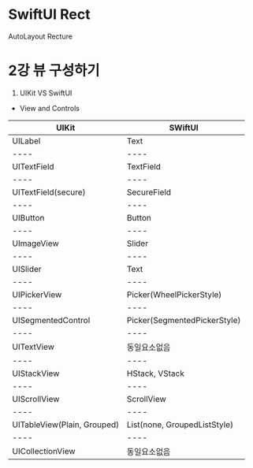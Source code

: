 # SwiftUI Rect
AutoLayout Recture

2강 뷰 구성하기
===========
1. UIKit VS SwiftUI
* View and Controls

UIKit | SWiftUI |
---- | ---- |
UILabel | Text |
---- | ---- |
UITextField | TextField |
---- | ---- |
UITextField(secure) | SecureField |
---- | ---- |
UIButton | Button |
---- | ---- |
UImageView | Slider |
---- | ---- |
UISlider | Text |
---- | ---- |
UIPickerView | Picker(WheelPickerStyle) |
---- | ---- |
UISegmentedControl | Picker(SegmentedPickerStyle) |
---- | ---- |
UITextView | 동일요소없음 |
---- | ---- |
UIStackView | HStack, VStack |
---- | ---- |
UIScrollView | ScrollView |
---- | ---- |
UITableView(Plain, Grouped) | List(none, GroupedListStyle) |
---- | ---- |
UICollectionView | 동일요소없음 |

